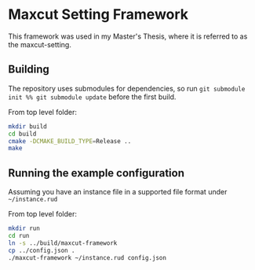 # Maxcut Setting Framework

This framework was used in my Master's Thesis, where it is referred to as the maxcut-setting.

## Building

The repository uses submodules for dependencies, so run `git submodule init %% git submodule update` before the first build.

From top level folder:
```bash
mkdir build
cd build
cmake -DCMAKE_BUILD_TYPE=Release ..
make
```

## Running the example configuration

Assuming you have an instance file in a supported file format under `~/instance.rud`

From top level folder:
```bash
mkdir run
cd run
ln -s ../build/maxcut-framework
cp ../config.json .
./maxcut-framework ~/instance.rud config.json

